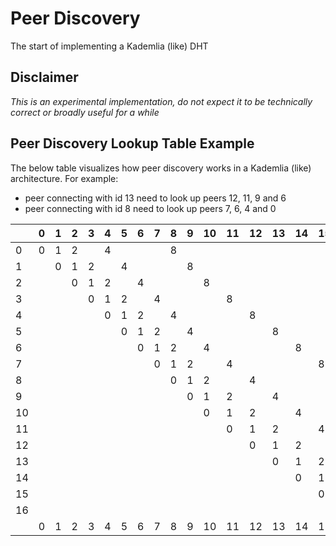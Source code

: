 # Peer Discovery

The start of implementing a Kademlia (like) DHT

## Disclaimer

_This is an experimental implementation, do not expect it to be technically correct or broadly useful for a while_

## Peer Discovery Lookup Table Example

The below table visualizes how peer discovery works in a Kademlia (like) architecture. For example:

* peer connecting with id 13 need to look up peers 12, 11, 9 and 6
* peer connecting with id 8 need to look up peers 7, 6, 4 and 0

|    | 0  | 1  | 2  | 3  | 4  | 5  | 6  | 7  | 8  | 9  | 10 | 11 | 12 | 13 | 14 | 15 | 16 | 17 | 18 | 19 | 20 | 21 | 22 | 23 | 24 | 25 | 26 | 27 | 28 | 29 | 30 | 31 | 32
| :- | :- | :- | :- | :- | :- | :- | :- | :- | :- | :- | :- | :- | :- | :- | :- | :- | :- | :- | :- | :- | :- | :- | :- | :- | :- | :- | :- | :- | :- | :- | :- | :- | :-
| 0  | 0  | 1  | 2  |    | 4  |    |    |    | 8  |    |    |    |    |    |    |    | 16 |    |    |    |    |    |    |    |    |    |    |    |    |    |    |    | 32
| 1  |    | 0  | 1  | 2  |    | 4  |    |    |    | 8  |    |    |    |    |    |    |    | 16 |    |    |    |    |    |    |    |    |    |    |    |    |    |    |   
| 2  |    |    | 0  | 1  | 2  |    | 4  |    |    |    | 8  |    |    |    |    |    |    |    | 16 |    |    |    |    |    |    |    |    |    |    |    |    |    |   
| 3  |    |    |    | 0  | 1  | 2  |    | 4  |    |    |    | 8  |    |    |    |    |    |    |    | 16 |    |    |    |    |    |    |    |    |    |    |    |    |
| 4  |    |    |    |    | 0  | 1  | 2  |    | 4  |    |    |    | 8  |    |    |    |    |    |    |    | 16 |    |    |    |    |    |    |    |    |    |    |    |
| 5  |    |    |    |    |    | 0  | 1  | 2  |    | 4  |    |    |    | 8  |    |    |    |    |    |    |    | 16 |    |    |    |    |    |    |    |    |    |    |
| 6  |    |    |    |    |    |    | 0  | 1  | 2  |    | 4  |    |    |    | 8  |    |    |    |    |    |    |    | 16 |    |    |    |    |    |    |    |    |    |
| 7  |    |    |    |    |    |    |    | 0  | 1  | 2  |    | 4  |    |    |    | 8  |    |    |    |    |    |    |    | 16 |    |    |    |    |    |    |    |    |
| 8  |    |    |    |    |    |    |    |    | 0  | 1  | 2  |    | 4  |    |    |    | 8  |    |    |    |    |    |    |    | 16 |    |    |    |    |    |    |    |
| 9  |    |    |    |    |    |    |    |    |    | 0  | 1  | 2  |    | 4  |    |    |    | 8  |    |    |    |    |    |    |    | 16 |    |    |    |    |    |    |
| 10 |    |    |    |    |    |    |    |    |    |    | 0  | 1  | 2  |    | 4  |    |    |    | 8  |    |    |    |    |    |    |    | 16 |    |    |    |    |    |
| 11 |    |    |    |    |    |    |    |    |    |    |    | 0  | 1  | 2  |    | 4  |    |    |    | 8  |    |    |    |    |    |    |    | 16 |    |    |    |    |
| 12 |    |    |    |    |    |    |    |    |    |    |    |    | 0  | 1  | 2  |    | 4  |    |    |    | 8  |    |    |    |    |    |    |    | 16 |    |    |    |
| 13 |    |    |    |    |    |    |    |    |    |    |    |    |    | 0  | 1  | 2  |    | 4  |    |    |    | 8  |    |    |    |    |    |    |    | 16 |    |    |
| 14 |    |    |    |    |    |    |    |    |    |    |    |    |    |    | 0  | 1  | 2  |    | 4  |    |    |    | 8  |    |    |    |    |    |    |    | 16 |    |
| 15 |    |    |    |    |    |    |    |    |    |    |    |    |    |    |    | 0  | 1  | 2  |    | 4  |    |    |    | 8  |    |    |    |    |    |    |    | 16 |
| 16 |    |    |    |    |    |    |    |    |    |    |    |    |    |    |    |    | 0  | 1  | 2  |    | 4  |    |    |    | 8  |    |    |    |    |    |    |    | 16
|    | 0  | 1  | 2  | 3  | 4  | 5  | 6  | 7  | 8  | 9  | 10 | 11 | 12 | 13 | 14 | 15 | 16 | 17 | 18 | 19 | 20 | 21 | 22 | 23 | 24 | 25 | 26 | 27 | 28 | 29 | 30 | 31 | 32
